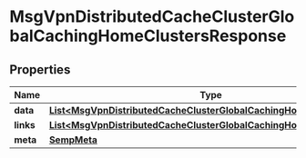 

# MsgVpnDistributedCacheClusterGlobalCachingHomeClustersResponse


## Properties

| Name | Type | Description | Notes |
|------------ | ------------- | ------------- | -------------|
|**data** | [**List&lt;MsgVpnDistributedCacheClusterGlobalCachingHomeCluster&gt;**](MsgVpnDistributedCacheClusterGlobalCachingHomeCluster.md) |  |  [optional] |
|**links** | [**List&lt;MsgVpnDistributedCacheClusterGlobalCachingHomeClusterLinks&gt;**](MsgVpnDistributedCacheClusterGlobalCachingHomeClusterLinks.md) |  |  [optional] |
|**meta** | [**SempMeta**](SempMeta.md) |  |  |



